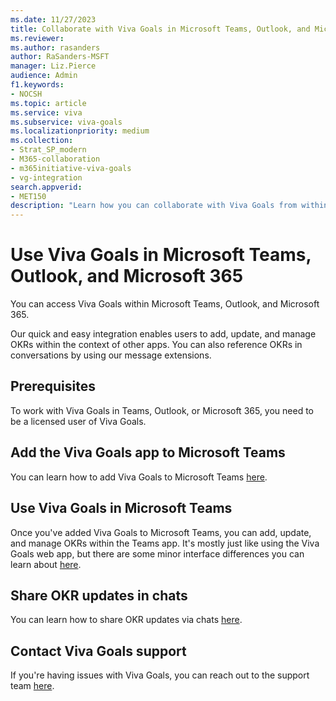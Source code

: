 ```yaml
---
ms.date: 11/27/2023
title: Collaborate with Viva Goals in Microsoft Teams, Outlook, and Microsoft 365
ms.reviewer: 
ms.author: rasanders
author: RaSanders-MSFT
manager: Liz.Pierce
audience: Admin
f1.keywords:
- NOCSH
ms.topic: article
ms.service: viva
ms.subservice: viva-goals
ms.localizationpriority: medium
ms.collection:  
- Strat_SP_modern
- M365-collaboration
- m365initiative-viva-goals  
- vg-integration
search.appverid:
- MET150
description: "Learn how you can collaborate with Viva Goals from within Microsoft Teams, Outlook, and Microsoft 365"
---
```


# Use Viva Goals in Microsoft Teams, Outlook, and Microsoft 365

You can access Viva Goals within Microsoft Teams, Outlook, and Microsoft 365.

Our quick and easy integration enables users to add, update, and manage OKRs within the context of other apps. You can also reference OKRs in conversations by using our message extensions.

## Prerequisites

To work with Viva Goals in Teams, Outlook, or Microsoft 365, you need to be a licensed user of Viva Goals.

## Add the Viva Goals app to Microsoft Teams

You can learn how to add Viva Goals to Microsoft Teams [here](/viva/goals/configure-ms-teams-integration).

## Use Viva Goals in Microsoft Teams

Once you've added Viva Goals to Microsoft Teams, you can add, update, and manage OKRs within the Teams app. It's mostly just like using the Viva Goals web app, but there are some minor interface differences you can learn about [here](https://support.microsoft.com/en-us/topic/viva-goals-quick-start-in-teams-cd7ba092-fecb-484b-bf17-ebc80b3d25bf).

## Share OKR updates in chats

You can learn how to share OKR updates via chats [here](/viva/goals/ms-teams-messaging-extension).

## Contact Viva Goals support

If you're having issues with Viva Goals, you can reach out to the support team [here](https://aka.ms/vivagoalssupport).
